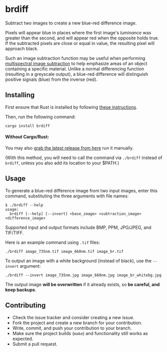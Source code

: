 # brdiff

Subtract two images to create a new blue-red difference image.

Pixels will appear blue in places where the first image's _luminance_ was greater than the second,
and will appear red when the opposite holds true. If the subtracted pixels are close or equal in
value, the resulting pixel will approach black.

Such an image subtraction function may be useful when performing [multispectral image subtraction](https://www.si.edu/MCIImagingStudio/Multispectral)
to help emphasize areas of an object containing a specific material. Unlike a normal differencing
function (resulting in a greyscale output), a blue-red difference will distinguish positive signals
(blue) from the inverse (red).

## Installing

First ensure that Rust is installed by following [these instructions](https://doc.rust-lang.org/book/ch01-01-installation.html).

Then, run the following command:

```
cargo install brdiff
```

#### Without Cargo/Rust:

You may also [grab the latest release from here](https://github.com/smudge/brdiff/releases/latest) run it manually.

(With this method, you will need to call the command via `./brdiff` instead of `brdiff`, unless you also add its location to your $PATH.)

## Usage

To generate a blue-red difference image from two input images, enter this command,
substituting the three arguments with file names:

```
$ ./brdiff --help
usage:
  brdiff [--help] [--invert] <base_image> <subtraction_image> <difference_image>
```

Supported input and output formats include BMP, PPM, JPG/JPEG, and TIF/TIFF.

Here is an example command using `.tif` files:

```
./brdiff image_735nm.tif image_660nm.tif image_br.tif
```

To output an image with a white background (instead of black), use the `--invert` argument:

```
./brdiff --invert image_735nm.jpg image_660nm.jpg image_br_whitebg.jpg
```

The output image **will be overwritten** if it already exists, so **be careful, and keep backups**.

## Contributing

* Check the issue tracker and consider creating a new issue.
* Fork the project and create a new branch for your contribution.
* Write, commit, and push your contribution to your branch.
* Make sure the project builds (`make`) and functionality still works as expected.
* Submit a pull request.
